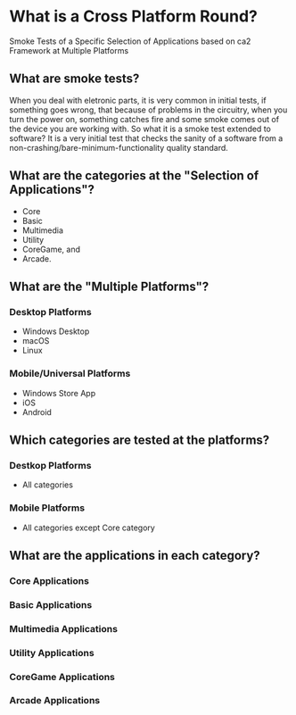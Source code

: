 # What is a Cross Platform Round?
Smoke Tests of a Specific Selection of Applications based on ca2 Framework at Multiple Platforms

## What are smoke tests?
When you deal with eletronic parts, it is very common in initial tests, if something goes wrong, that because of problems in the circuitry, when you turn the power on, something catches fire and some smoke comes out of the device you are working with.
So what it is a smoke test extended to software?
It is a very initial test that checks the sanity of a software from a non-crashing/bare-minimum-functionality quality standard.

## What are the categories at the "Selection of Applications"?

* Core
* Basic
* Multimedia
* Utility
* CoreGame, and
* Arcade.

## What are the "Multiple Platforms"?

### Desktop Platforms
* Windows Desktop
* macOS
* Linux

### Mobile/Universal Platforms
* Windows Store App
* iOS
* Android

## Which categories are tested at the platforms?

### Destkop Platforms
* All categories

### Mobile Platforms
* All categories except Core category

## What are the applications in each category?

### Core Applications

### Basic Applications

### Multimedia Applications

### Utility Applications

### CoreGame Applications

### Arcade Applications


